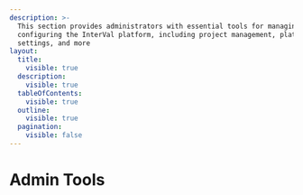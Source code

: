 ```yaml
---
description: >-
  This section provides administrators with essential tools for managing and
  configuring the InterVal platform, including project management, platform
  settings, and more
layout:
  title:
    visible: true
  description:
    visible: true
  tableOfContents:
    visible: true
  outline:
    visible: true
  pagination:
    visible: false
---
```


# Admin Tools

